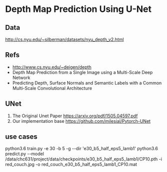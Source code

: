 # Depth Map Prediction Using U-Net
## Data
http://cs.nyu.edu/~silberman/datasets/nyu_depth_v2.html
## Refs
- http://www.cs.nyu.edu/~deigen/depth
- Depth Map Prediction from a Single Image using a Multi-Scale Deep Network
- Predicting Depth, Surface Normals and Semantic Labels with a Common Multi-Scale Convolutional Architecture
## UNet 
1. The Original Unet Paper
    https://arxiv.org/pdf/1505.04597.pdf
2. Our implementation base
    https://github.com/milesial/Pytorch-UNet

## use cases
python3.6 train.py -e 30 -b 5 -g --dir 'e30_b5_half_eps5_lamb1'
python3.6 predict.py --model /data/chc631/project/data/checkpoints/e30_b5_half_eps5_lamb1/CP10.pth -i red_couch.jpg -o red_couch_e30_b5_half_eps5_lamb1_CP10.mat
